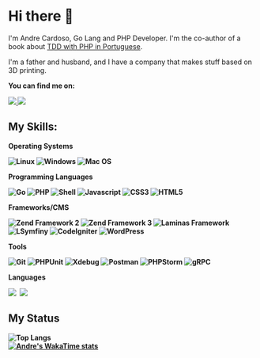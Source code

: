 # Hi there 👋

<p align="left"> 
      I'm Andre Cardoso, Go Lang and PHP Developer. I'm the co-author of a book about <a href="https://tddcomphp.andrebian.com" target="_blank">TDD with PHP in Portuguese</a>.
</p>
<p align="left"> 
    I'm a father and husband, and I have a company that makes stuff based on 3D printing.
</p>

<p align="left">
 <strong>You can find me on:<strong>
</p>

<p align="left">
<a href="mailto:andrecardosodev@gmail.com">
  <img src="https://img.shields.io/badge/-Gmail-gray?style=flat-square&labelColor=white&logo=gmail&logoColor=gray&link=mailto:andrecardosodev@gmail.com" />
</a>

<a href="https://www.linkedin.com/in/andrebian" alt="LinkedIn">
  <img src="https://img.shields.io/badge/-Linkedin-gray?style=flat-square&labelColor=gray&logo=Linkedin&logoColor=white&link=https://www.linkedin.com/in/andrebian/"/>
</a>


## My Skills:


<strong>Operating Systems</strong>  

![Linux](https://img.shields.io/badge/linux-100000?style=for-the-badge&logo=linux)
![Windows](https://img.shields.io/badge/windows-100000?style=for-the-badge&logo=windows)
![Mac OS](https://img.shields.io/badge/macos-100000?style=for-the-badge&logo=apple)

 
<strong>Programming Languages</strong>

  ![Go](https://img.shields.io/badge/go-100000?style=for-the-badge&logo=go)
  ![PHP](https://img.shields.io/badge/php-100000?style=for-the-badge&logo=php&logoColor=#8892bf)
  ![Shell](https://img.shields.io/badge/shell-script-100000?style=for-the-badge&logo=shellscript)
  ![Javascript](https://img.shields.io/badge/javascript-100000?style=for-the-badge&logo=JavaScript)
  ![CSS3](https://img.shields.io/badge/css3-100000?style=for-the-badge&logo=css3&logoColor=blue)
  ![HTML5](https://img.shields.io/badge/html-100000?style=for-the-badge&logo=html5)
  

<strong>Frameworks/CMS</strong>

  ![Zend Framework 2](https://img.shields.io/badge/zf2-100000?style=for-the-badge&logo=zend&logoColor=green)
  ![Zend Framework 3](https://img.shields.io/badge/zf3-100000?style=for-the-badge&logo=zend&logoColor=green)
  ![Laminas Framework](https://img.shields.io/badge/laminas-100000?style=for-the-badge&logo=laminas&logoColor=blue)
  ![LSymfiny](https://img.shields.io/badge/symfony-100000?style=for-the-badge&logo=symfony&logoColor=gray)
  ![CodeIgniter](https://img.shields.io/badge/codeigniter-100000?style=for-the-badge&logo=codeigniter&logoColor=orange)
  ![WordPress](https://img.shields.io/badge/wordpress-100000?style=for-the-badge&logo=wordpress&logoColor=blue)

  
<strong>Tools</strong>
    
  ![Git](https://img.shields.io/badge/git-100000?style=for-the-badge&logo=git)
  ![PHPUnit](https://img.shields.io/badge/phpunit-100000?style=for-the-badge&logo=phpunit&logoColor=green)
  ![Xdebug](https://img.shields.io/badge/xdebug-100000?style=for-the-badge&logo=xdebug&logoColor=green)
  ![Postman](https://img.shields.io/badge/postman-100000?style=for-the-badge&logo=postman)
  ![PHPStorm](https://img.shields.io/badge/phpstorm-100000?style=for-the-badge&logo=phpstorm&logoColor=purple)
  ![gRPC](https://img.shields.io/badge/grpc-100000?style=for-the-badge&logo=gRPC&logoColor=purple)


<strong>Languages</strong>

  <img src="https://iili.io/JAWitzx.th.png">&nbsp;
  <img src="https://iili.io/JAWsd5g.th.png"> 
  
  
## My Status


![Top Langs](https://github-readme-stats.vercel.app/api/top-langs/?username=andrebian&hide_progress=true)  
[![Andre's WakaTime stats](https://github-readme-stats.vercel.app/api/wakatime?username=andrebian)](https://github.com/anuraghazra/github-readme-stats)

<!--
**andrebian/andrebian** is a ✨ _special_ ✨ repository because its `README.md` (this file) appears on your GitHub profile.

Here are some ideas to get you started:

- 🔭 I’m currently working on ...
- 🌱 I’m currently learning ...
- 👯 I’m looking to collaborate on ...
- 🤔 I’m looking for help with ...
- 💬 Ask me about ...
- 📫 How to reach me: ...
- 😄 Pronouns: ...
- ⚡ Fun fact: ...
-->
